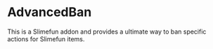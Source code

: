 # AdvancedBan
This is a Slimefun addon and provides a ultimate way to ban specific actions for Slimefun items.
